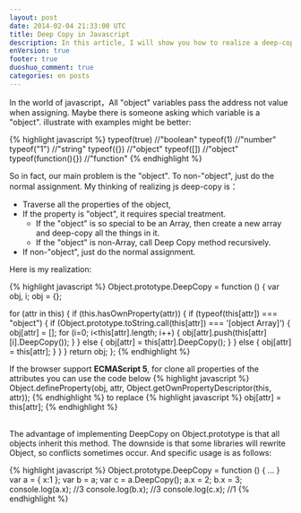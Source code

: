 ```yaml
---
layout: post
date: 2014-02-04 21:33:00 UTC
title: Deep Copy in Javascript
description: In this article, I will show you how to realize a deep-copy method for javascript.
enVersion: true
footer: true
duoshuo_comment: true
categories: en posts
---
```


In the world of javascript，All "object" variables pass the address not value when assigning. Maybe there is someone asking which variable is a "object". illustrate with examples might be better:

{% highlight javascript %}
typeof(true)    //"boolean"
typeof(1)       //"number"
typeof("1")     //"string"
typeof({})      //"object"
typeof([])      //"object"
typeof(function(){})  //"function"
{% endhighlight %}

So in fact, our main problem is the "object". To non-"object", just do the normal assignment. My thinking of realizing js deep-copy is：

- Traverse all the properties of the object,
- If the property is "object", it requires special treatment.
  - If the "object" is so special to be an Array, then create a new array and deep-copy all the things in it.
  - If the "object" is non-Array, call Deep Copy method recursively.
- If non-"object", just do the normal assignment.

Here is my realization:

{% highlight javascript %}
Object.prototype.DeepCopy = function () {
  var obj, i;
  obj = {};

  for (attr in this) {
    if (this.hasOwnProperty(attr)) {
      if (typeof(this[attr]) === "object") {
        if (Object.prototype.toString.call(this[attr]) === '[object Array]') {
          obj[attr] = [];
          for (i=0; i<this[attr].length; i++) {
            obj[attr].push(this[attr][i].DeepCopy());
          }
        } else {
          obj[attr] = this[attr].DeepCopy();
        }
      } else {
        obj[attr] = this[attr];
      }
    }
  }
  return obj;
};
{% endhighlight %}

If the browser support **ECMAScript 5**, for clone all properties of the attributes you can use the code below
{% highlight javascript %}
Object.defineProperty(obj, attr, Object.getOwnPropertyDescriptor(this, attr));
{% endhighlight %}
to replace
{% highlight javascript %}
obj[attr] = this[attr];
{% endhighlight %}

<br/>
The advantage of implementing DeepCopy on Object.prototype is that all objects inherit this method. The downside is that some libraries will rewrite Object, so conflicts sometimes occur. And specific usage is as follows:

{% highlight javascript %}
Object.prototype.DeepCopy = function () { ... }
var a = { x:1 };
var b = a;
var c = a.DeepCopy();
a.x = 2;
b.x = 3;
console.log(a.x);   //3
console.log(b.x);   //3
console.log(c.x);   //1
{% endhighlight %}
